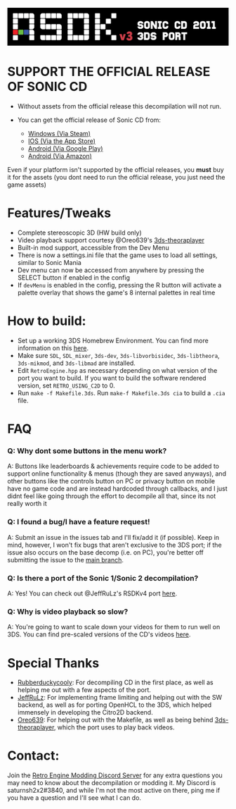 ![](header.png?raw=true)
# **SUPPORT THE OFFICIAL RELEASE OF SONIC CD**
+ Without assets from the official release this decompilation will not run.

+ You can get the official release of Sonic CD from:
  * [Windows (Via Steam)](https://store.steampowered.com/app/200940/Sonic_CD/)
  * [IOS (Via the App Store)](https://apps.apple.com/us/app/sonic-cd-classic/id454316134)
  * [Android (Via Google Play)](https://play.google.com/store/apps/details?id=com.sega.soniccd.classic&hl=en&gl=US)
  * [Android (Via Amazon)](https://www.amazon.com/Sega-of-America-Sonic-CD/dp/B008K9UZY4/ref=sr_1_2?dchild=1&keywords=Sonic+CD&qid=1607930514&sr=8-2)

Even if your platform isn't supported by the official releases, you **must** buy it for the assets (you dont need to run the official release, you just need the game assets)

# Features/Tweaks
* Complete stereoscopic 3D (HW build only)
* Video playback support courtesy @Oreo639's [3ds-theoraplayer](https://github.com/Oreo639/3ds-theoraplayer)
* Built-in mod support, accessible from the Dev Menu
* There is now a settings.ini file that the game uses to load all settings, similar to Sonic Mania
* Dev menu can now be accessed from anywhere by pressing the SELECT button if enabled in the config
* If `devMenu` is enabled in the config, pressing the R button will activate a palette overlay that shows the game's 8 internal palettes in real time

# How to build:
* Set up a working 3DS Homebrew Environment. You can find more information on this [here](https://www.3dbrew.org/wiki/Setting_up_Development_Environment).
* Make sure `SDL`, `SDL_mixer`, `3ds-dev`, `3ds-libvorbisidec`, `3ds-libtheora`, `3ds-mikmod`, and `3ds-libmad` are installed.
* Edit `RetroEngine.hpp` as necessary depending on what version of the port you want to build. If you want to build the software rendered version, set `RETRO_USING_C2D` to 0.
* Run `make -f Makefile.3ds`. Run `make-f Makefile.3ds cia` to build a `.cia` file.

# FAQ
### Q: Why dont some buttons in the menu work?
A: Buttons like leaderboards & achievements require code to be added to support online functionality & menus (though they are saved anyways), and other buttons like the controls button on PC or privacy button on mobile have no game code and are instead hardcoded through callbacks, and I just didnt feel like going through the effort to decompile all that, since its not really worth it

### Q: I found a bug/I have a feature request!
A: Submit an issue in the issues tab and I'll fix/add it (if possible). Keep in mind, however, I won't fix bugs that aren't exclusive to the 3DS port; if the issue also occurs on the base decomp (i.e. on PC), you're better off submitting the issue to the [main branch](https://github.com/Rubberduckycooly/Sonic-CD-11-Decompilation).

### Q: Is there a port of the Sonic 1/Sonic 2 decompilation?
A: Yes! You can check out @JeffRuLz's RSDKv4 port [here](https://github.com/JeffRuLz/Sonic-1-2-2013-Decompilation).

### Q: Why is video playback so slow?
A: You're going to want to scale down your videos for them to run well on 3DS. You can find pre-scaled versions of the CD's videos [here](https://gamebanana.com/mods/313570).

# Special Thanks
* [Rubberduckycooly](https://github.com/Rubberduckycooly): For decompiling CD in the first place, as well as helping me out with a few aspects of the port.
* [JeffRuLz](https://github.com/JeffRuLz): For implementing frame limiting and helping out with the SW backend, as well as for porting OpenHCL to the 3DS, which helped immensely in developing the Citro2D backend.
* [Oreo639](https://github.com/Oreo639): For helping out with the Makefile, as well as being behind [3ds-theoraplayer](https://github.com/Oreo639/3ds-theoraplayer), which the port uses to play back videos.

# Contact:
Join the [Retro Engine Modding Discord Server](https://dc.railgun.works/retroengine) for any extra questions you may need to know about the decompilation or modding it. My Discord is saturnsh2x2#3840, and while I'm not the most active on there, ping me if you have a question and I'll see what I can do.
